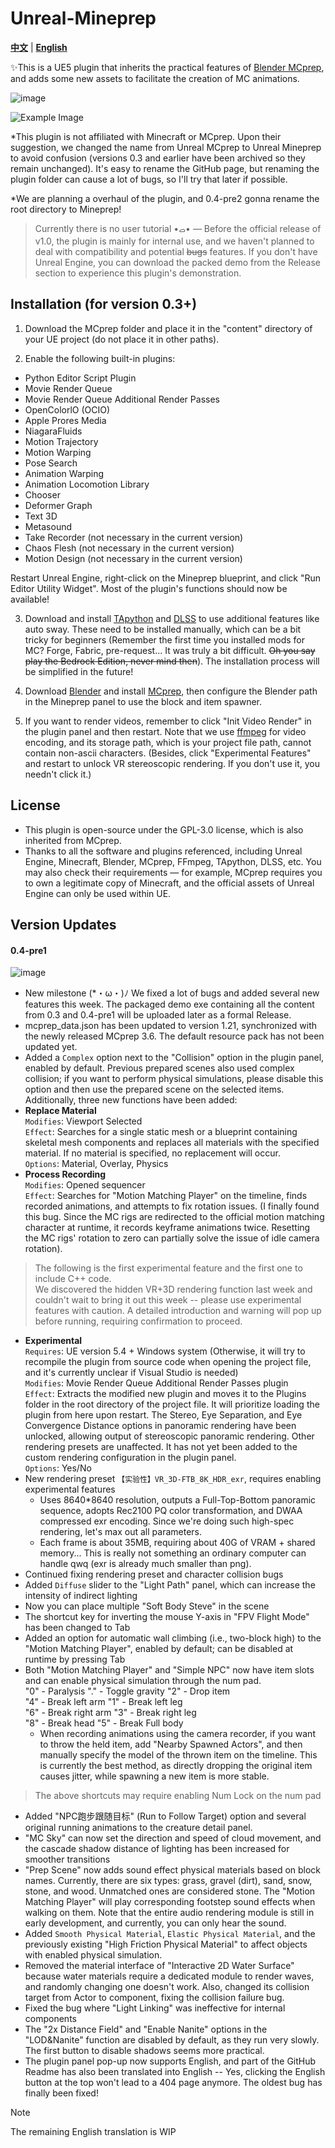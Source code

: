 # Unreal-Mineprep

[**中文**](./README.md) | [**English**](./README_EN.md)

✨This is a UE5 plugin that inherits the practical features of [Blender MCprep](https://theduckcow.com/dev/blender/mcprep/), and adds some new assets to facilitate the creation of MC animations.

![image](Readme素材/0.4封面图.jpg)

<img src="/Readme素材/插件展示_EN.jpg" alt="Example Image">

*This plugin is not affiliated with Minecraft or MCprep. Upon their suggestion, we changed the name from Unreal MCprep to Unreal Mineprep to avoid confusion (versions 0.3 and earlier have been archived so they remain unchanged). It's easy to rename the GitHub page, but renaming the plugin folder can cause a lot of bugs, so I'll try that later if possible.

*We are planning a overhaul of the plugin, and 0.4-pre2 gonna rename the root directory to Mineprep!

> Currently there is no user tutorial •ࡇ• — Before the official release of v1.0, the plugin is mainly for internal use, and we haven't planned to deal with compatibility and potential ~~bugs~~ features. If you don't have Unreal Engine, you can download the packed demo from the Release section to experience this plugin's demonstration.

## Installation (for version 0.3+)
1. Download the MCprep folder and place it in the "content" directory of your UE project (do not place it in other paths).

2. Enable the following built-in plugins:
- Python Editor Script Plugin
- Movie Render Queue
- Movie Render Queue Additional Render Passes
- OpenColorlO (OCIO)
- Apple Prores Media
- NiagaraFluids
- Motion Trajectory
- Motion Warping
- Pose Search
- Animation Warping
- Animation Locomotion Library
- Chooser
- Deformer Graph
- Text 3D
- Metasound
- Take Recorder (not necessary in the current version)
- Chaos Flesh (not necessary in the current version)
- Motion Design (not necessary in the current version)

Restart Unreal Engine, right-click on the Mineprep blueprint, and click "Run Editor Utility Widget". Most of the plugin's functions should now be available!

3. Download and install [TApython](https://github.com/cgerchenhp/UE_TAPython_Plugin_Release) and [DLSS](https://developer.nvidia.com/rtx/dlss/get-started) to use additional features like auto sway. These need to be installed manually, which can be a bit tricky for beginners (Remember the first time you installed mods for MC? Forge, Fabric, pre-request... It was truly a bit difficult. ~~Oh you say play the Bedrock Edition, never mind then~~). The installation process will be simplified in the future!

4. Download [Blender](https://www.blender.org/download/) and install [MCprep](https://theduckcow.com/dev/blender/mcprep/), then configure the Blender path in the Mineprep panel to use the block and item spawner.

5. If you want to render videos, remember to click "Init Video Render" in the plugin panel and then restart. Note that we use [ffmpeg](https://ffmpeg.org/download.html) for video encoding, and its storage path, which is your project file path, cannot contain non-ascii characters. (Besides, click "Experimental Features" and restart to unlock VR stereoscopic rendering. If you don't use it, you needn't click it.)

## License
- This plugin is open-source under the GPL-3.0 license, which is also inherited from MCprep.
- Thanks to all the software and plugins referenced, including Unreal Engine, Minecraft, Blender, MCprep, FFmpeg, TApython, DLSS, etc. You may also check their requirements — for example, MCprep requires you to own a legitimate copy of Minecraft, and the official assets of Unreal Engine  can only be used within UE.

## Version Updates

#### 0.4-pre1
![image](Readme素材/0.4封面图.jpg)
- New milestone (*・ω・)ﾉ We fixed a lot of bugs and added several new features this week. The packaged demo exe containing all the content from 0.3 and 0.4-pre1 will be uploaded later as a formal Release.
- mcprep_data.json has been updated to version 1.21, synchronized with the newly released MCprep 3.6. The default resource pack has not been updated yet.
- Added a `Complex` option next to the "Collision" option in the plugin panel, enabled by default. Previous prepared scenes also used complex collision; if you want to perform physical simulations, please disable this option and then use the prepared scene on the selected items. Additionally, three new functions have been added:
- **Replace Material**  
  `Modifies`: Viewport Selected   
  `Effect`: Searches for a single static mesh or a blueprint containing skeletal mesh components and replaces all materials with the specified material. If no material is specified, no replacement will occur.  
  `Options`: Material, Overlay, Physics
- **Process Recording**  
  `Modifies`: Opened sequencer  
  `Effect`: Searches for "Motion Matching Player" on the timeline, finds recorded animations, and attempts to fix rotation issues. (I finally found this bug. Since the MC rigs are redirected to the official motion matching character at runtime, it records keyframe animations twice. Resetting the MC rigs' rotation to zero can partially solve the issue of idle camera rotation).
> The following is the first experimental feature and the first one to include C++ code.  
> We discovered the hidden VR+3D rendering function last week and couldn't wait to bring it out this week -- please use experimental features with caution. A detailed introduction and warning will pop up before running, requiring confirmation to proceed.
- **Experimental**  
  `Requires`: UE version 5.4 + Windows system (Otherwise, it will try to recompile the plugin from source code when opening the project file, and it's currently unclear if Visual Studio is needed)  
  `Modifies`: Movie Render Queue Additional Render Passes plugin  
  `Effect`: Extracts the modified new plugin and moves it to the Plugins folder in the root directory of the project file. It will prioritize loading the plugin from here upon restart. The Stereo, Eye Separation, and Eye Convergence Distance options in panoramic rendering have been unlocked, allowing output of stereoscopic panoramic rendering. Other rendering presets are unaffected. It has not yet been added to the custom rendering configuration in the plugin panel.  
  `Options`: Yes/No
- New rendering preset `【实验性】VR_3D-FTB_8K_HDR_exr`, requires enabling experimental features  
  - Uses 8640*8640 resolution, outputs a Full-Top-Bottom panoramic sequence, adopts Rec2100 PQ color transformation, and DWAA compressed exr encoding. Since we're doing such high-spec rendering, let's max out all parameters.
  - Each frame is about 35MB, requiring about 40G of VRAM + shared memory... This is really not something an ordinary computer can handle qwq (exr is already much smaller than png).
- Continued fixing rendering preset and character collision bugs
- Added `Diffuse` slider to the "Light Path" panel, which can increase the intensity of indirect lighting
- Now you can place multiple "Soft Body Steve" in the scene
- The shortcut key for inverting the mouse Y-axis in "FPV Flight Mode" has been changed to Tab
- Added an option for automatic wall climbing (i.e., two-block high) to the "Motion Matching Player", enabled by default; can be disabled at runtime by pressing Tab
- Both "Motion Matching Player" and "Simple NPC" now have item slots and can enable physical simulation through the num pad.  
  "0" - Paralysis   "." - Toggle gravity   "2" - Drop item  
  "4" - Break left arm   "1" - Break left leg  
  "6" - Break right arm   "3" - Break right leg  
  "8" - Break head   "5" - Break Full body   
  - When recording animations using the camera recorder, if you want to throw the held item, add "Nearby Spawned Actors", and then manually specify the model of the thrown item on the timeline. This is currently the best method, as directly dropping the original item causes jitter, while spawning a new item is more stable.
> The above shortcuts may require enabling Num Lock on the num pad
- Added "NPC跑步跟随目标" (Run to Follow Target) option and several original running animations to the creature detail panel.
- "MC Sky" can now set the direction and speed of cloud movement, and the cascade shadow distance of lighting has been increased for smoother transitions
- "Prep Scene" now adds sound effect physical materials based on block names. Currently, there are six types: grass, gravel (dirt), sand, snow, stone, and wood. Unmatched ones are considered stone. The "Motion Matching Player" will play corresponding footstep sound effects when walking on them. Note that the entire audio rendering module is still in early development, and currently, you can only hear the sound.
- Added `Smooth Physical Material`, `Elastic Physical Material`, and the previously existing "High Friction Physical Material" to affect objects with enabled physical simulation.
- Removed the material interface of "Interactive 2D Water Surface" because water materials require a dedicated module to render waves, and randomly changing one doesn't work. Also, changed its collision target from Actor to component, fixing the collision failure bug.
- Fixed the bug where "Light Linking" was ineffective for internal components
- The "2x Distance Field" and "Enable Nanite" options in the "LOD&Nanite" function are disabled by default, as they run very slowly. The first button to disable shadows seems more practical.
- The plugin panel pop-up now supports English, and part of the GitHub Readme has also been translated into English -- Yes, clicking the English button at the top won't lead to a 404 page anymore. The oldest bug has finally been fixed!

> [!NOTE]
> The remaining English translation is WIP
